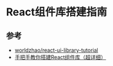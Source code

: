 # React组件库搭建指南 




## 参考
- [worldzhao/react-ui-library-tutorial](https://github.com/worldzhao/react-ui-library-tutorial)
- [手把手教你搭建React组件库（超详细）](https://segmentfault.com/a/1190000022650381)
